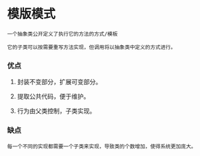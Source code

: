 # 模版模式

    一个抽象类公开定义了执行它的方法的方式/模板
    
    它的子类可以按需要重写方法实现，但调用将以抽象类中定义的方式进行。


### 优点

1. 封装不变部分，扩展可变部分。 

2. 提取公共代码，便于维护。 

3. 行为由父类控制，子类实现。
    
### 缺点
    
    每一个不同的实现都需要一个子类来实现，导致类的个数增加，使得系统更加庞大。       